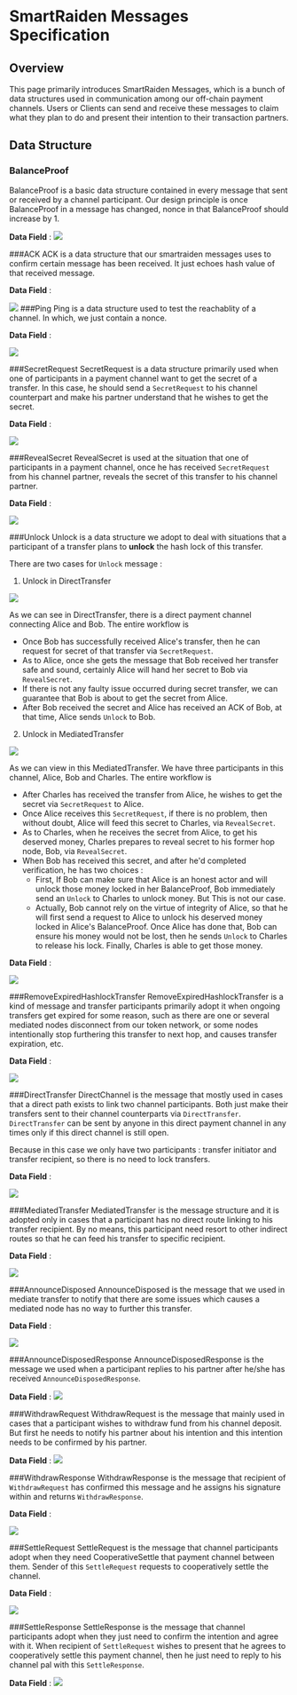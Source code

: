 # SmartRaiden Messages Specification
## Overview 
This page primarily introduces SmartRaiden Messages, which is a bunch of data structures used in communication among our off-chain payment channels. Users or Clients can send and receive these messages to claim what they plan to do and present their intention to their transaction partners. 

## Data Structure
### BalanceProof 
BalanceProof is a basic data structure contained in every message that sent or received by a channel participant. Our design principle is once BalanceProof in a message has changed, nonce in that BalanceProof should increase by 1.

**Data Field** : 
![](./images/BalanceProof.png)

###ACK 
ACK is a data structure that our smartraiden messages uses to confirm certain message has been received. It just echoes hash value of that received message. 

**Data Field** : 

![](./images/ACK.png)
###Ping
Ping is a data structure used to test the reachablity of a channel. In which, we just contain a nonce. 

**Data Field** : 

![](./images/Ping.png)

###SecretRequest
SecretRequest is a data structure primarily used when one of participants in a payment channel want to get the secret of a transfer. In this case, he should send a `SecretRequest` to his channel counterpart and make his partner understand that he wishes to get the secret. 

**Data Field** : 

![](./images/SecretRequest.png)

###RevealSecret
RevealSecret is used at the situation that one of participants in a payment channel, once he has received `SecretRequest` from his channel partner, reveals the secret of this transfer to his channel partner. 

**Data Field** : 

![](./images/RevealSecret.png)

###Unlock
Unlock is a data structure we adopt to deal with situations that a participant of a transfer plans to **unlock** the hash lock of this transfer. 

There are two cases for `Unlock` message :

1. Unlock in DirectTransfer

![](./images/Unlock_Direct.png)

As we can see in DirectTransfer, there is a direct payment channel connecting Alice and Bob. The entire workflow is 
- Once Bob has successfully received Alice's transfer, then he can request for secret of that transfer via `SecretRequest`. 
- As to Alice, once she gets the message that Bob received her transfer safe and sound, certainly Alice will hand her secret to Bob via `RevealSecret`. 
- If there is not any faulty issue occurred during secret transfer, we can guarantee that Bob is about to get the secret from Alice. 
- After Bob received the secret and Alice has received an ACK of Bob, at that time, Alice sends `Unlock` to Bob. 

2. Unlock in MediatedTransfer

![](./images/Unlock_Mediate.png)

As we can view in this MediatedTransfer. We have three participants in this channel, Alice, Bob and Charles. The entire workflow is 

- After Charles has received the transfer from Alice, he wishes to get the secret via `SecretRequest` to Alice.
- Once Alice receives this `SecretRequest`, if there is no problem, then without doubt, Alice will feed this secret to Charles, via `RevealSecret`. 
- As to Charles, when he receives the secret from Alice, to get his deserved money, Charles prepares to reveal secret to his former hop node, Bob, via `RevealSecret`.
- When Bob has received this secret, and after he'd completed verification, he has two choices : 
    - First, If Bob can make sure that Alice is an honest actor and will unlock those money locked in her BalanceProof, Bob immediately send an `Unlock` to Charles to unlock money. But This is not our case.
    - Actually, Bob cannot rely on the virtue of integrity of Alice, so that he will first send a request to Alice to unlock his deserved money locked in Alice's BalanceProof. Once Alice has done that, Bob can ensure his money would not be lost, then he sends `Unlock` to Charles to release his lock. Finally, Charles is able to get those money.  

**Data Field** : 

![](./images/Unlock.png)

###RemoveExpiredHashlockTransfer
RemoveExpiredHashlockTransfer is a kind of message and transfer participants primarily adopt it when ongoing transfers get expired for some reason, such as there are one or several mediated nodes disconnect from our token network, or some nodes intentionally stop furthering this transfer to next hop, and causes transfer expiration, etc. 


**Data Field** : 

![](./images/RemoveExpiredHashlockTransfer.png)

###DirectTransfer
DirectChannel is the message that mostly used in cases that a direct path exists to link two channel participants. Both just make their transfers sent to their channel counterparts via `DirectTransfer`. `DirectTransfer` can be sent by anyone in this direct payment channel in any times only if this direct channel is still open.

Because in this case we only have two participants : transfer initiator and transfer recipient, so there is no need to lock transfers. 

**Data Field** : 

![](./images/DirectTransfer.png)

###MediatedTransfer
MediatedTransfer is the message structure and it is adopted only in cases that a participant has no direct route linking to his transfer recipient. By no means, this participant need resort to other indirect routes so that he can feed his transfer to specific recipient.  

**Data Field** : 

![](./images/MediatedTransfer.png)

###AnnounceDisposed
AnnounceDisposed is the message that we used in mediate transfer to notify that there are some issues which causes a mediated node has no way to further this transfer.

**Data Field** : 

![](./images/AnnounceDiposed.png)

###AnnounceDisposedResponse
AnnounceDisposedResponse is the message we used when a participant replies to his partner after he/she has received `AnnounceDisposedResponse`. 

**Data Field** : 
![](./images/AnnounceDisposedResponse.png)

###WithdrawRequest
WithdrawRequest is the message that mainly used in cases that a participant wishes to withdraw fund from his channel deposit. But first he needs to notify his partner about his intention and this intention needs to be confirmed by his partner.

**Data Field** : 
![](./images/WithdrawRequest.png)

###WithdrawResponse
WithdrawResponse is the message that recipient of `WithdrawRequest` has confirmed this message and he assigns his signature within and returns `WithdrawResponse`. 

**Data Field** : 

![](./images/WithdrawResponse.png)

###SettleRequest
SettleRequest is the message that channel participants adopt when they need CooperativeSettle that payment channel between them. Sender of this `SettleRequest` requests to cooperatively settle the channel. 

**Data Field** : 

![](./images/SettleRequest.png)

###SettleResponse
SettleResponse is the message that channel participants adopt when they just need to confirm the intention and agree with it. When recipient of `SettleRequest` wishes to present that he agrees to cooperatively settle this payment channel, then he just need to reply to his channel pal with this `SettleResponse`. 

**Data Field** : 
![](./images/SettleResponse.png)
